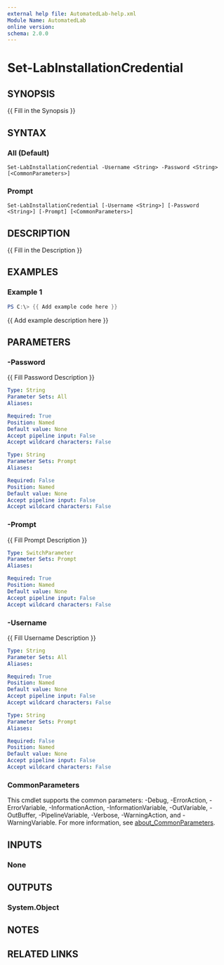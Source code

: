 ```yaml
---
external help file: AutomatedLab-help.xml
Module Name: AutomatedLab
online version:
schema: 2.0.0
---
```


# Set-LabInstallationCredential

## SYNOPSIS
{{ Fill in the Synopsis }}

## SYNTAX

### All (Default)
```
Set-LabInstallationCredential -Username <String> -Password <String> [<CommonParameters>]
```

### Prompt
```
Set-LabInstallationCredential [-Username <String>] [-Password <String>] [-Prompt] [<CommonParameters>]
```

## DESCRIPTION
{{ Fill in the Description }}

## EXAMPLES

### Example 1
```powershell
PS C:\> {{ Add example code here }}
```

{{ Add example description here }}

## PARAMETERS

### -Password
{{ Fill Password Description }}

```yaml
Type: String
Parameter Sets: All
Aliases:

Required: True
Position: Named
Default value: None
Accept pipeline input: False
Accept wildcard characters: False
```

```yaml
Type: String
Parameter Sets: Prompt
Aliases:

Required: False
Position: Named
Default value: None
Accept pipeline input: False
Accept wildcard characters: False
```

### -Prompt
{{ Fill Prompt Description }}

```yaml
Type: SwitchParameter
Parameter Sets: Prompt
Aliases:

Required: True
Position: Named
Default value: None
Accept pipeline input: False
Accept wildcard characters: False
```

### -Username
{{ Fill Username Description }}

```yaml
Type: String
Parameter Sets: All
Aliases:

Required: True
Position: Named
Default value: None
Accept pipeline input: False
Accept wildcard characters: False
```

```yaml
Type: String
Parameter Sets: Prompt
Aliases:

Required: False
Position: Named
Default value: None
Accept pipeline input: False
Accept wildcard characters: False
```

### CommonParameters
This cmdlet supports the common parameters: -Debug, -ErrorAction, -ErrorVariable, -InformationAction, -InformationVariable, -OutVariable, -OutBuffer, -PipelineVariable, -Verbose, -WarningAction, and -WarningVariable. For more information, see [about_CommonParameters](http://go.microsoft.com/fwlink/?LinkID=113216).

## INPUTS

### None

## OUTPUTS

### System.Object
## NOTES

## RELATED LINKS
